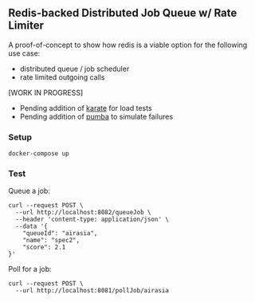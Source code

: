 ## Redis-backed Distributed Job Queue w/ Rate Limiter

A proof-of-concept to show how redis is a viable option for the following use case:

- distributed queue / job scheduler
- rate limited outgoing calls

[WORK IN PROGRESS]

- Pending addition of [karate](https://intuit.github.io/karate/karate-gatling/) for load tests
- Pending addition of [pumba](https://github.com/alexei-led/pumba) to simulate failures

### Setup

`docker-compose up`

### Test

Queue a job:

```
curl --request POST \
  --url http://localhost:8082/queueJob \
  --header 'content-type: application/json' \
  --data '{
	"queueId": "airasia",
	"name": "spec2",
	"score": 2.1
}'
```

Poll for a job:

```
curl --request POST \
  --url http://localhost:8081/pollJob/airasia
```
